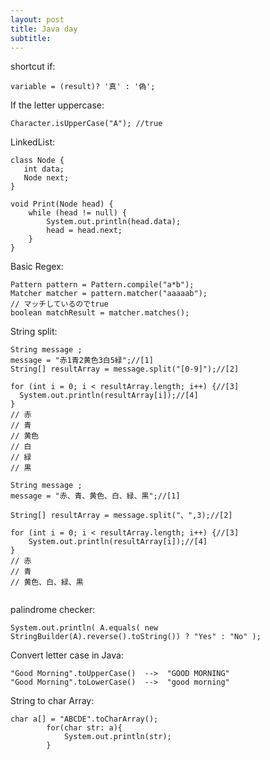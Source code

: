 ```yaml
---
layout: post
title: Java day
subtitle: 
---
```


shortcut if:
```
variable = (result)? '真' : '偽';
```

If the letter uppercase:
```
Character.isUpperCase("A"); //true
```

LinkedList:
```
class Node {
   int data;
   Node next;
}
  
void Print(Node head) {
    while (head != null) {
        System.out.println(head.data);
        head = head.next;
    } 
}
```

Basic Regex:
```
Pattern pattern = Pattern.compile("a*b");
Matcher matcher = pattern.matcher("aaaaab");
// マッチしているのでtrue
boolean matchResult = matcher.matches();
```

String split:
```
String message ; 
message = "赤1青2黄色3白5緑";//[1]
String[] resultArray = message.split("[0-9]");//[2]

for (int i = 0; i < resultArray.length; i++) {//[3]
  System.out.println(resultArray[i]);//[4]
}
// 赤
// 青
// 黄色
// 白
// 緑
// 黒

String message ; 
message = "赤、青、黄色、白、緑、黒";//[1]

String[] resultArray = message.split("、",3);//[2]

for (int i = 0; i < resultArray.length; i++) {//[3]
    System.out.println(resultArray[i]);//[4]
}
// 赤
// 青
// 黄色、白、緑、黒
        
```


palindrome checker:
```
System.out.println( A.equals( new StringBuilder(A).reverse().toString()) ? "Yes" : "No" );
```

Convert letter case in Java:
```
"Good Morning".toUpperCase()  -->  "GOOD MORNING"
"Good Morning".toLowerCase()  -->  "good morning"

```

String to char Array:
```
char a[] = "ABCDE".toCharArray();
        for(char str: a){
            System.out.println(str);
        }
```  

